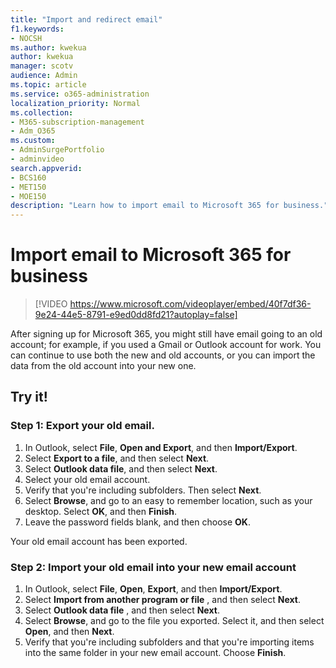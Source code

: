 ```yaml
---
title: "Import and redirect email"
f1.keywords:
- NOCSH
ms.author: kwekua
author: kwekua
manager: scotv
audience: Admin
ms.topic: article
ms.service: o365-administration
localization_priority: Normal
ms.collection: 
- M365-subscription-management 
- Adm_O365
ms.custom: 
- AdminSurgePortfolio
- adminvideo
search.appverid:
- BCS160
- MET150
- MOE150
description: "Learn how to import email to Microsoft 365 for business."
---
```

# Import email to Microsoft 365 for business 

> [!VIDEO https://www.microsoft.com/videoplayer/embed/40f7df36-9e24-44e5-8791-e9ed0dd8fd21?autoplay=false]

After signing up for Microsoft 365, you might still have email going to an old account; for example, if you used a Gmail or Outlook account for work. You can continue to use both the new and old accounts, or you can import the data from the old account into your new one.

## Try it!

### Step 1: Export your old email.

1. In Outlook, select **File**, **Open and Export**, and then **Import/Export**.
2. Select **Export to a file**, and then select **Next**.
3. Select **Outlook data file**, and then select **Next**.
4. Select your old email account.
5. Verify that you're including subfolders. Then select **Next**.
6. Select **Browse**, and go to an easy to remember location, such as your desktop. Select **OK**, and then **Finish**.
7. Leave the password fields blank, and then choose **OK**.

 Your old email account has been exported.

### Step 2: Import your old email into your new email account

1. In Outlook, select **File**, **Open**, **Export**, and then **Import/Export**.
2. Select **Import from another program or file** , and then select **Next**.
3. Select **Outlook data file** , and then select **Next**.
4. Select **Browse**, and go to the file you exported. Select it, and then select **Open**, and then **Next**.
5. Verify that you're including subfolders and that you're importing items into the same folder in your new email account. Choose **Finish**.
